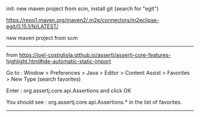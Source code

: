 init: new maven project from scm, install git (search for "egit")

https://repo1.maven.org/maven2/.m2e/connectors/m2eclipse-egit/0.15.1/N/LATEST/

new maven project from scm

---

from https://joel-costigliola.github.io/assertj/assertj-core-features-highlight.html#ide-automatic-static-import

Go to : Window > Preferences > Java > Editor > Content Assist > Favorites > New Type (search favorites)

Enter : org.assertj.core.api.Assertions and click OK

You should see : org.assertj.core.api.Assertions.* in the list of favorites.

---

